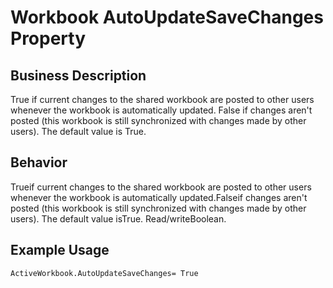 # Workbook AutoUpdateSaveChanges Property

## Business Description
True if current changes to the shared workbook are posted to other users whenever the workbook is automatically updated. False if changes aren't posted (this workbook is still synchronized with changes made by other users). The default value is True.

## Behavior
Trueif current changes to the shared workbook are posted to other users whenever the workbook is automatically updated.Falseif changes aren't posted (this workbook is still synchronized with changes made by other users). The default value isTrue. Read/writeBoolean.

## Example Usage
```vba
ActiveWorkbook.AutoUpdateSaveChanges= True
```
